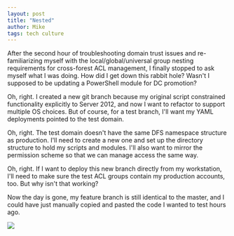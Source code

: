 ```yaml
---
layout: post
title: "Nested"
author: Mike
tags: tech culture
---
```


After the second hour of troubleshooting domain trust issues and re-familiarizing myself with the local/global/universal group nesting requirements for cross-forest ACL management, I finally stopped to ask myself what I was doing. How did I get down this rabbit hole? Wasn't I supposed to be updating a PowerShell module for DC promotion? 

Oh, right. I created a new git branch because my original script constrained functionality explicitly to Server 2012, and now I want to refactor to support multiple OS choices. But of course, for a test branch, I'll want my YAML deployments pointed to the test domain. 

Oh, right. The test domain doesn't have the same DFS namespace structure as production. I'll need to create a new one and set up the directory structure to hold my scripts and modules. I'll also want to mirror the permission scheme so that we can manage access the same way. 

Oh, right. If I want to deploy this new branch directly from my workstation, I'll need to make sure the test ACL groups contain my production accounts, too. But why isn't that working? 

Now the day is gone, my feature branch is still identical to the master, and I could have just manually copied and pasted the code I wanted to test hours ago. 

![]("https://i.imgur.com/rQIb4Vw.gifv")

